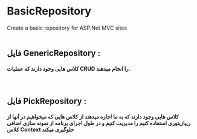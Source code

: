 # BasicRepository
Create a basic repository for ASP.Net MVC sites
<br />
<br />
<h2>فایل GenericRepository :</h2>
<h4>کلاس هایی وجود دارند که عملیات CRUD را انجام میدهند.</h4>
<br />
<h2>فایل PickRepository :</h2>
<h4>کلاس هایی وجود دارند که به ما اجازه میدهند از کلاس هایی که میخواهیم در آنها از ریپازیتوری استفاده کنیم را مدیریت کنیم و در طول اجرای برنامه از نمونه سازی اضافی کلاس Context جلوگیری میکند</h4>
